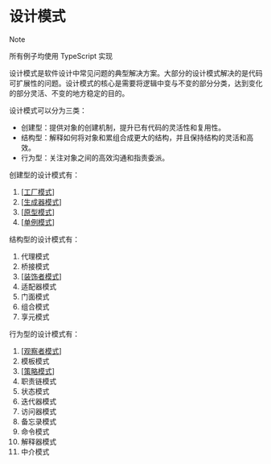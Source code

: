 # 设计模式

> [!NOTE]
> 所有例子均使用 TypeScript 实现

设计模式是软件设计中常见问题的典型解决方案。大部分的设计模式解决的是代码可扩展性的问题。设计模式的核心是需要将逻辑中变与不变的部分分类，达到变化的部分灵活、不变的地方稳定的目的。

设计模式可以分为三类：

- 创建型：提供对象的创建机制，提升已有代码的灵活性和复用性。
- 结构型：解释如何将对象和累组合成更大的结构，并且保持结构的灵活和高效。
- 行为型：关注对象之间的高效沟通和指责委派。

创建型的设计模式有：

1. [[工厂模式]]
2. [[生成器模式]]
3. [[原型模式]]
4. [[单例模式]]

结构型的设计模式有：

1. 代理模式
2. 桥接模式
3. [[装饰者模式]]
4. 适配器模式
5. 门面模式
6. 组合模式
7. 享元模式

行为型的设计模式有：

1. [[观察者模式]]
2. 模板模式
3. [[策略模式]]
4. 职责链模式
5. 状态模式
6. 迭代器模式
7. 访问器模式
8. 备忘录模式
9. 命令模式
10. 解释器模式
11. 中介模式

[//begin]: # "Autogenerated link references for markdown compatibility"
[工厂模式]: notes/%E5%B7%A5%E5%8E%82%E6%A8%A1%E5%BC%8F.md "工厂模式"
[生成器模式]: notes/%E7%94%9F%E6%88%90%E5%99%A8%E6%A8%A1%E5%BC%8F.md "生成器模式"
[原型模式]: notes/%E5%8E%9F%E5%9E%8B%E6%A8%A1%E5%BC%8F.md "原型模式"
[单例模式]: notes/%E5%8D%95%E4%BE%8B%E6%A8%A1%E5%BC%8F.md "单例模式"
[装饰者模式]: notes/%E8%A3%85%E9%A5%B0%E8%80%85%E6%A8%A1%E5%BC%8F.md "装饰者模式"
[观察者模式]: notes/%E8%A7%82%E5%AF%9F%E8%80%85%E6%A8%A1%E5%BC%8F.md "观察者模式"
[策略模式]: notes/%E7%AD%96%E7%95%A5%E6%A8%A1%E5%BC%8F.md "策略模式"
[//end]: # "Autogenerated link references"

